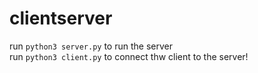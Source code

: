 # clientserver
run `python3 server.py` to run the server <br>
run `python3 client.py` to connect thw client to the server!